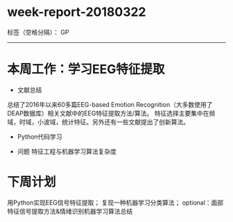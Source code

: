 ﻿# week-report-20180322

标签（空格分隔）： GP

---
# 本周工作：学习EEG特征提取

- 文献总结

总结了2016年以来60多篇EEG-based Emotion Recognition（大多数使用了DEAP数据库）相关文献中的EEG特征提取方法/算法。
特征选择主要集中在频域，时域，小波域，统计特征。另外还有一些文献提出了创新算法。

- Python代码学习

- 问题
 特征工程与机器学习算法复杂度

# 下周计划
用Python实现EEG信号特征提取；
复现一种机器学习分类算法；
optional：面部特征信号提取方法&情绪识别机器学习算法总结








